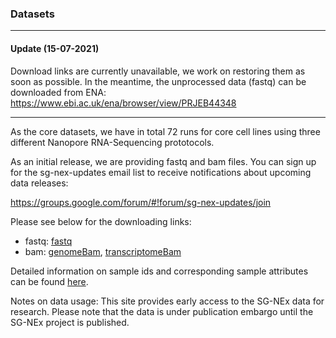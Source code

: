 ### Datasets

---
#### Update (15-07-2021)
Download links are currently unavailable, we work on restoring them as soon as possible. In the meantime, the unprocessed data (fastq) can be downloaded from ENA: https://www.ebi.ac.uk/ena/browser/view/PRJEB44348

---

  As the core datasets, we have in total 72 runs for core cell lines using three different Nanopore RNA-Sequencing prototocols. 
  
  As an initial release, we are providing fastq and bam files. You can sign up for the sg-nex-updates email list to receive notifications about upcoming data releases: 

https://groups.google.com/forum/#!forum/sg-nex-updates/join
  
  Please see below for the downloading links:
  - fastq: [fastq](https://www.dropbox.com/sh/q098af3xdzfqc72/AAA-UhZGSvmez5pOdZIN2mpRa?dl=0)
  - bam:   [genomeBam](https://www.dropbox.com/sh/mjzbtp31cgtxato/AACPTouVgMztbArwTP9Yt0zCa?dl=0), [transcriptomeBam](https://www.dropbox.com/sh/cuyicuormo809fx/AAA9ndo8BWvGRjaByWKvrALIa?dl=0) 
  
  Detailed information on sample ids and corresponding sample attributes can be found [here](docs/Sample_information.txt).

  Notes on data usage: This site provides early access to the SG-NEx data for research. Please note that the data is under publication embargo until the SG-NEx project is published.
